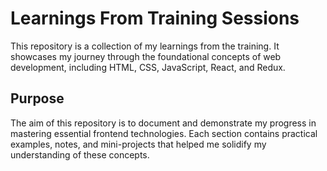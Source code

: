 # Learnings From Training Sessions

This repository is a collection of my learnings from the training. It showcases my journey through the foundational concepts of web development, including HTML, CSS, JavaScript, React, and Redux.

## Purpose

The aim of this repository is to document and demonstrate my progress in mastering essential frontend technologies. Each section contains practical examples, notes, and mini-projects that helped me solidify my understanding of these concepts.


